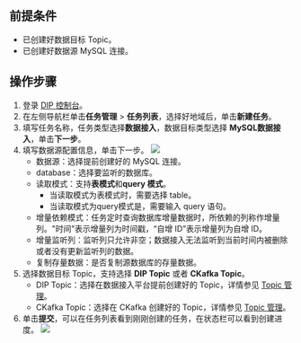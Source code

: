 ## 前提条件

- 已创建好数据目标 Topic。
- 已创建好数据源  MySQL 连接。

## 操作步骤

1. 登录 [DIP 控制台](https://console.cloud.tencent.com/ckafka/datahub-overview)。
2. 在左侧导航栏单击**任务管理** > **任务列表**，选择好地域后，单击**新建任务**。
3. 填写任务名称，任务类型选择**数据接入**，数据目标类型选择 **MySQL数据接入**，单击**下一步**。
4. 填写数据源配置信息，单击下一步。
   ![](https://qcloudimg.tencent-cloud.cn/raw/14f25ae429bb726545ba19edd3553c81.png)
   - 数据源：选择提前创建好的 MySQL 连接。
   - database：选择要监听的数据库。
   - 读取模式：支持**表模式**和**query 模式**。
     - 当读取模式为表模式时，需要选择 table。
     - 当读取模式为query模式是，需要输入 query 语句。
   - 增量依赖模式：任务定时查询数据库增量数据时，所依赖的列称作增量列。"时间”表示增量列为时间戳，“自增 ID”表示增量列为自增 ID。
   - 增量监听列：监听列只允许非空；数据接入无法监听到当前时间内被删除或者没有更新监听列的数据。
   - 复制存量数据：是否复制源数据库的存量数据。
5. 选择数据目标 Topic，支持选择 **DIP Topic** 或者 **CKafka Topic**。
   - DIP Topic：选择在数据接入平台提前创建好的 Topic，详情参见 [Topic 管理](https://cloud.tencent.com/document/product/1591/77020)。
   - CKafka Topic：选择在 CKafka 创建好的 Topic，详情参见 [Topic 管理](https://cloud.tencent.com/document/product/597/73566)。
6. 单击**提交**，可以在任务列表看到刚刚创建的任务，在状态栏可以看到创建进度。
   ![](https://qcloudimg.tencent-cloud.cn/raw/1bcbefe8c4d3bb3a48880ce0401f061f.png)



